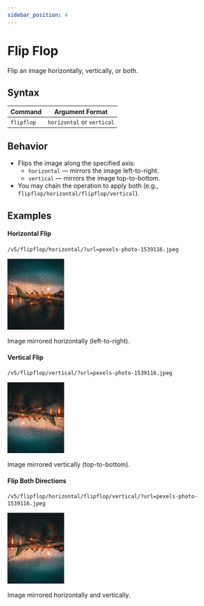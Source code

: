 ```yaml
---
sidebar_position: 4
---
```


# Flip Flop

Flip an image horizontally, vertically, or both.

## Syntax

| Command    | Argument Format     |
|------------|----------------------|
| `flipflop` | `horizontal` or `vertical` |

## Behavior

- Flips the image along the specified axis:
    - `horizontal` — mirrors the image left-to-right.
    - `vertical` — mirrors the image top-to-bottom.
- You may chain the operation to apply both (e.g., `flipflop/horizontal/flipflop/vertical`).

## Examples

#### Horizontal Flip

```
/v5/flipflop/horizontal/?url=pexels-photo-1539116.jpeg
```

![Horizontal Flip](../../assets/flip-horizontal.jpg)

Image mirrored horizontally (left-to-right).

#### Vertical Flip

```
/v5/flipflop/vertical/?url=pexels-photo-1539116.jpeg
```

![Vertical Flip](../../assets/flip-vertical.jpg)

Image mirrored vertically (top-to-bottom).

#### Flip Both Directions

```
/v5/flipflop/horizontal/flipflop/vertical/?url=pexels-photo-1539116.jpeg
```

![Both Flips](../../assets/flip-both.jpg)

Image mirrored horizontally and vertically.